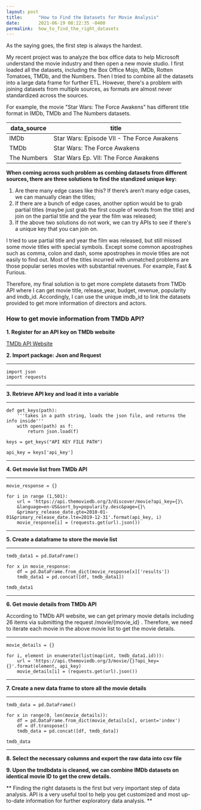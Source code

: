 ```yaml
---
layout: post
title:      "How to Find the Datasets for Movie Analysis"
date:       2021-06-19 08:22:35 -0400
permalink:  how_to_find_the_right_datasets
---
```



As the saying goes, the first step is always the hardest.

My recent project was to analyze the box office data to help Microsoft understand the movie industry and then open a new movie studio. I first loaded all the datasets, including the Box Office Mojo, IMDb, Rotten Tomatoes, TMDb, and the Numbers. Then I tried to combine all the datasets into a large data frame for further ETL. However, there's a problem with joining datasets from multiple sources, as formats are almost never standardized across the sources.

For example, the movie "Star Wars: The Force Awakens" has different title format in IMDb, TMDb and The Numbers datasets. 

| data_source | title |
| -------- | --------|
| IMDb      | Star Wars: Episode VII - The Force Awakens      |
| TMDb     | Star Wars: The Force Awakens    | 
| The Numbers     | Star Wars Ep. VII:  The Force Awakens    | 


**When coming across such problem as combing datasets from different sources, there are three solutions to find the standized unique key:**

1. Are there many edge cases like this? If there’s aren’t many edge cases, we can manually clean the titles;
1. If there are a bunch of edge cases, another option would be to grab partial titles (maybe just grab the first couple of words from the title) and join on the partial title and the year the film was released;
1. If the above two solutions do not work, we can try APIs to see if there's a unique key that you can join on.


I tried to use partial title and year the film was released, but still missed some movie titles with special symbols. Except some common apostrophes such as comma, colon and dash, some apostrophes in movie titles are not easily to find out. Most of the titles incurred with unmatched problems are those popular series movies with substantial revenues. For example, Fast & Furious.

Therefore, my final solution is to get more complete datasets from TMDb API where I can get movie title, release_year, budget, revenue, popularity and imdb_id. Accordingly, I can use the unique imdb_id to link the datasets provided to get more information of directors and actors.



### **How to get movie information from TMDb API?**


**1. Register for an API key on TMDb website**

[TMDb API Website](https://www.themoviedb.org/documentation/api)


**2. Import package: Json and Request**

****
```
import json
import requests
```
****

**3. Retrieve API key and load it into a variable**

****
```
def get_keys(path):
    '''takes in a path string, loads the json file, and returns the info inside'''
    with open(path) as f:
        return json.load(f)

keys = get_keys("API KEY FILE PATH")

api_key = keys['api_key']
```
****

**4. Get movie list from TMDb API**

****
```
movie_response = {}

for i in range (1,501):
    url = 'https://api.themoviedb.org/3/discover/movie?api_key={}\
    &language=en-US&sort_by=popularity.desc&page={}\
    &primary_release_date.gte=2010-01-01&primary_release_date.lte=2019-12-31'.format(api_key, i)
    movie_response[i] = (requests.get(url).json())
```
****

**5. Create a dataframe to store the movie list**

****
```
tmdb_data1 = pd.DataFrame()

for x in movie_response:
    df = pd.DataFrame.from_dict(movie_response[x]['results'])
    tmdb_data1 = pd.concat([df, tmdb_data1])

tmdb_data1
```
****

**6. Get movie details from TMDb API**

According to TMDb API website, we can get primary movie details including 26 items via submitting the request /movie/{movie_id} . Therefore, we need to iterate each movie in the above movie list to get the movie details. 

****
```
movie_details = {}

for i, element in enumerate(list(map(int, tmdb_data1.id))):
    url = 'https://api.themoviedb.org/3/movie/{}?api_key={}'.format(element, api_key)
    movie_details[i] = (requests.get(url).json())
```
****

**7. Create a new data frame to store all the movie details**

****
```
tmdb_data = pd.DataFrame()

for x in range(0, len(movie_details)):
    df = pd.DataFrame.from_dict(movie_details[x], orient='index')
    df = df.transpose()
    tmdb_data = pd.concat([df, tmdb_data])

tmdb_data
```
****

**8. Select the necessary columns and export the raw data into csv file**


**9. Upon the tmdbdata is cleaned, we can combine IMDb datasets on identical movie ID to get the crew details.** 


** Finding the right datasets is the first but very important step of data analysis. API is a very useful tool to help you get customized and most up-to-date information for further exploratory data analysis. **
